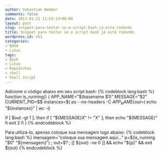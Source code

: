 ```yaml
---
author: Sebastian Webber
comments: false
date: 2013-01-21 11:53:13+00:00
layout: post
slug: snippet-para-testar-se-o-script-bash-ja-esta-rodando
title: Snippet para testar se o script bash já está rodando
wordpress_id: 311
categories:
- BASH
- Linux
tags:
- Bash
- Linux
- Rapidinhas
- shell
- Shell Script
---
```


Adicione o código abaixo em seu script bash:
{% codeblock lang:bash %}
function is_running() {
  APP_NAME="$(basename $1)"
  MESSAGE="$2"
  CURRENT_PID=$$
  instances=$( ps --no-headers -C ${APP_NAME} )
  out=$( echo "${instances}" | wc -l)

  if [ $out -gt 1 ]; then
		if [ "${MESSAGE}X" != "X" ]; then
			echo "${MESSAGE}"
		fi
		exit 2
  fi
}
{% endcodeblock %}

Para utilizá-lo, apenas coloque sua mensagem logo abaixo:
{% codeblock lang:bash %}
mensagem="coloque sua mensagem aqui..."
p=$(is_running "$0" "${mensagem}") ; out=$? ; [[ ${out} -ne 0 ]] && echo "${p}" && exit ${out} 
{% endcodeblock %}
